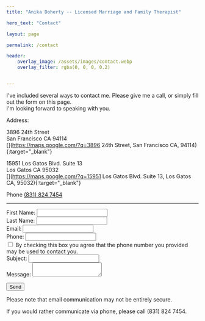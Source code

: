 ```yaml
---
title: "Anika Doherty -- Licensed Marriage and Family Therapist"

hero_text: "Contact"

layout: page

permalink: /contact

header:
    overlay_image: /assets/images/contact.webp
    overlay_filter: rgba(0, 0, 0, 0.2)


---
```


I've included several ways to contact me. Please give me a call, or simply fill out the form on this page.  
I'm looking forward to speaking with you.



Address:

3896 24th Street  
San Francisco CA 94114   
[<i class="fa-solid fa-map"></i>](https://maps.google.com/?q=3896 24th Street, San Francisco CA, 94114){:target="_blank"}

15951 Los Gatos Blvd. Suite 13  
Los Gatos CA 95032  
[<i class="fa-solid fa-map"></i>](https://maps.google.com/?q=15951 Los Gatos Blvd. Suite 13, Los Gatos CA, 95032){:target="_blank"}

Phone
[(831) 824 7454](tel:8318247454)


----

<form action="https://api.staticforms.xyz/submit" method="POST">
  <input type="hidden" name="apiKey" value="sf_ckijhfi4bne4a5974emhcn5b" />
  <input type="hidden" name="redirectTo" value="https://anikadoherty.com/thank-you">
  <input type="hidden" name="replyTo" value="">

  <!-- Your form fields -->


  <input type="text" name="website" style="display: none" tabindex="-1" autocomplete="off" value="https://anikadoherty.com" />
  <div class="form-group">
    <label for="name">First Name:</label>
    <input type="text" id="first-name" name="First Name" required>
  </div>
  <div class="form-group">
    <label for="name">Last Name:</label>
    <input type="text" id="last-name" name="Last Name" required>
  </div>

  <div class="form-group">
    <label for="email">Email:</label>
    <input type="email" id="email" name="Email" required>
  </div>

  <div class="form-group">
    <label for="phone">Phone:</label>
    <input type="text" id="phone" name="Phone" required>
  </div>

  <div class="form-check">
      <input class="form-check-input" type="checkbox" value="phone-ok-to-contact-client" id="phone-ok" name="Phone OK">
      <label class="form-check-label" for="phone-ok">
        By checking this box you agree that the phone number you provided may be used to contact you.
      </label>
      <input class="form-check-input" type="checkbox" value="placeholder" id="phone-ph" name="Phone OK" checked style="display: none" tabindex="-1">
      <label class="form-check-label" for="phone-ph" style="display: none" tabindex="-1">
        place holder
      </label>
  </div>

  <div class="form-group">
    <label for="name">Subject:</label>
    <input type="text" id="subject" name="Subject" required>
  </div>

  <div class="form-group">
    <label for="message">Message:</label>
    <textarea id="message" name="Message" required></textarea>
  </div>


  <!-- reCAPTCHA widget -->
  <div class="g-recaptcha" data-sitekey="6LdPZSIrAAAAAOZucJNpkSg3midogmAmMN5yVhXq"></div>

  <button type="submit">Send</button>


<label>
Please note that email communication may not be entirely secure.

If you would rather communicate via phone, please call (831) 824 7454.

</label>

  <!-- Include reCAPTCHA JavaScript -->
  <script src="https://www.google.com/recaptcha/api.js" async defer></script>
</form>

<script>
document.querySelector('form').addEventListener('submit', function(event) {
    const emailInput = document.getElementById('email');
    const replyToInput = document.querySelector('input[name="replyTo"]');
    if (emailInput && replyToInput) {
        replyToInput.value = emailInput.value;
    }
});
</script>
